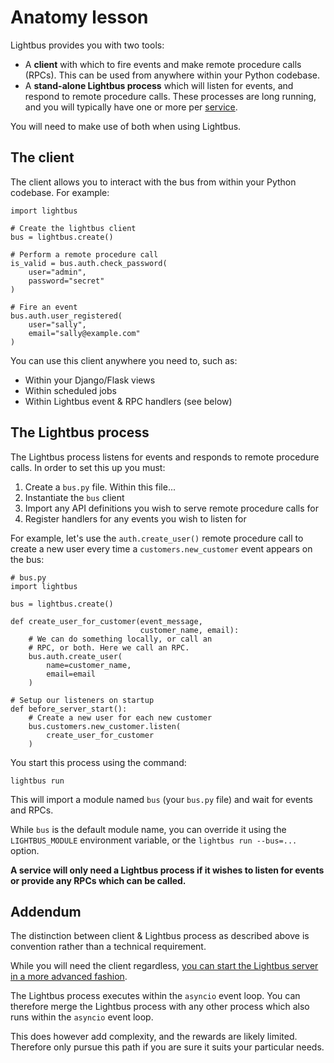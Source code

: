 # Anatomy lesson

Lightbus provides you with two tools:

* A **client** with which to fire events and make remote procedure calls (RPCs).
  This can be used from anywhere within your Python codebase.
* A **stand-alone Lightbus process** which will listen for events,
  and respond to remote procedure calls. These processes are long running,
  and you will typically have one or more per [service].

You will need to make use of both when using Lightbus.

## The client

The client allows you to interact with the bus from within your Python
codebase. For example:

```python3
import lightbus

# Create the lightbus client
bus = lightbus.create()

# Perform a remote procedure call
is_valid = bus.auth.check_password(
    user="admin",
    password="secret"
)

# Fire an event
bus.auth.user_registered(
    user="sally",
    email="sally@example.com"
)
```

You can use this client anywhere you need to, such as:

* Within your Django/Flask views
* Within scheduled jobs
* Within Lightbus event & RPC handlers (see below)

## The Lightbus process

The Lightbus process listens for events and responds to
remote procedure calls. In order to set this up you must:

1. Create a `bus.py` file. Within this file...
1. Instantiate the `bus` client
1. Import any API definitions you wish to serve remote procedure calls for
1. Register handlers for any events you wish to listen for

For example, let's use the `auth.create_user()` remote procedure call
to create a new user every time a `customers.new_customer` event appears on the
bus:

```python3
# bus.py
import lightbus

bus = lightbus.create()

def create_user_for_customer(event_message,
                             customer_name, email):
    # We can do something locally, or call an
    # RPC, or both. Here we call an RPC.
    bus.auth.create_user(
        name=customer_name,
        email=email
    )

# Setup our listeners on startup
def before_server_start():
    # Create a new user for each new customer
    bus.customers.new_customer.listen(
        create_user_for_customer
    )
```

You start this process using the command:

    lightbus run


This will import a module named `bus` (your `bus.py` file) and wait
for events and RPCs.

While `bus` is the default module name, you can override it using the
`LIGHTBUS_MODULE` environment variable,
or the `lightbus run --bus=...` option.

**A service
will only need a Lightbus process if it wishes to listen
for events or provide any RPCs which can be called.**

## Addendum

The distinction between client & Lightbus process as described above
is convention rather than a technical requirement.

While you will need the client regardless, [you can start the Lightbus
server in a more advanced fashion](/howto/combine-processes.md).

The Lightbus process executes within the `asyncio` event loop. You
can therefore merge the Lightbus process with any other process which
also runs within the `asyncio` event loop.

This does however add complexity, and the rewards are likely limited.
Therefore only pursue this path if you are sure it suits your
particular needs.

[service]: concepts.md#service
